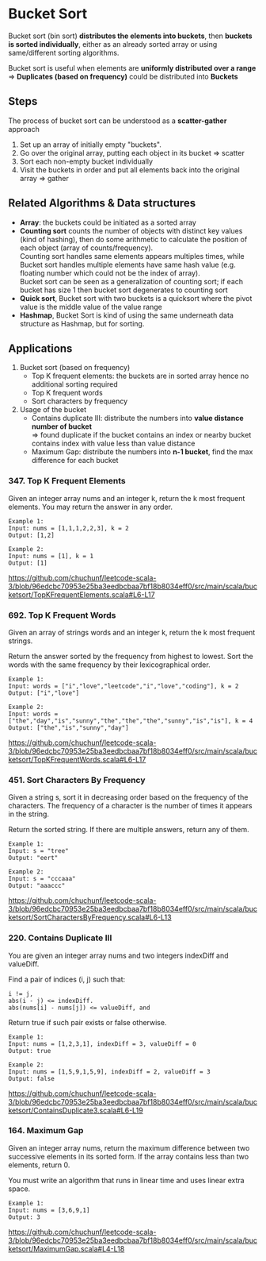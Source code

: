 # Bucket Sort

Bucket sort (bin sort) **distributes the elements into buckets**, 
then **buckets is sorted individually**, either as an already sorted array or using same/different sorting algorithms. 

Bucket sort is useful when elements are **uniformly distributed over a range** => **Duplicates (based on frequency)** could be distributed into **Buckets** 

## Steps
The process of bucket sort can be understood as a **scatter-gather** approach
1. Set up an array of initially empty "buckets".
2. Go over the original array, putting each object in its bucket => scatter
3. Sort each non-empty bucket individually
4. Visit the buckets in order and put all elements back into the original array => gather

## Related Algorithms & Data structures 
* **Array**: the buckets could be initiated as a sorted array 
* **Counting sort** counts the number of objects with distinct key values (kind of hashing), 
then do some arithmetic to calculate the position of each object (array of counts/frequency).  
Counting sort handles same elements appears multiples times, 
while Bucket sort handles multiple elements have same hash value (e.g. floating number which could not be the index of array).   
Bucket sort can be seen as a generalization of counting sort; if each bucket has size 1 then bucket sort degenerates to counting sort
* **Quick sort**, Bucket sort with two buckets is a quicksort where the pivot value is the middle value of the value range
* **Hashmap**, Bucket Sort is kind of using the same underneath data structure as Hashmap, but for sorting.

## Applications
1. Bucket sort (based on frequency)
   * Top K frequent elements: the buckets are in sorted array hence no additional sorting required
   * Top K frequent words
   * Sort characters by frequency
2. Usage of the bucket
   * Contains duplicate III: distribute the numbers into **value distance number of bucket**  
   => found duplicate if the bucket contains an index or nearby bucket contains index with value less than value distance 
   * Maximum Gap: distribute the numbers into **n-1 bucket**, find the max difference for each bucket

### 347. Top K Frequent Elements
Given an integer array nums and an integer k, return the k most frequent elements. You may return the answer in any order.
```
Example 1:
Input: nums = [1,1,1,2,2,3], k = 2
Output: [1,2]

Example 2:
Input: nums = [1], k = 1
Output: [1]
```
https://github.com/chuchunf/leetcode-scala-3/blob/96edcbc70953e25ba3eedbcbaa7bf18b8034eff0/src/main/scala/bucketsort/TopKFrequentElements.scala#L6-L17

### 692. Top K Frequent Words
Given an array of strings words and an integer k, return the k most frequent strings.

Return the answer sorted by the frequency from highest to lowest. Sort the words with the same frequency by their lexicographical order.
```
Example 1:
Input: words = ["i","love","leetcode","i","love","coding"], k = 2
Output: ["i","love"]

Example 2:
Input: words = ["the","day","is","sunny","the","the","the","sunny","is","is"], k = 4
Output: ["the","is","sunny","day"]
```
https://github.com/chuchunf/leetcode-scala-3/blob/96edcbc70953e25ba3eedbcbaa7bf18b8034eff0/src/main/scala/bucketsort/TopKFrequentWords.scala#L6-L17

### 451. Sort Characters By Frequency
Given a string s, sort it in decreasing order based on the frequency of the characters. The frequency of a character is the number of times it appears in the string.

Return the sorted string. If there are multiple answers, return any of them.
```
Example 1:
Input: s = "tree"
Output: "eert"

Example 2:
Input: s = "cccaaa"
Output: "aaaccc"
```
https://github.com/chuchunf/leetcode-scala-3/blob/96edcbc70953e25ba3eedbcbaa7bf18b8034eff0/src/main/scala/bucketsort/SortCharactersByFrequency.scala#L6-L13

### 220. Contains Duplicate III
You are given an integer array nums and two integers indexDiff and valueDiff.

Find a pair of indices (i, j) such that:
```
i != j,
abs(i - j) <= indexDiff.
abs(nums[i] - nums[j]) <= valueDiff, and
```
Return true if such pair exists or false otherwise.
```
Example 1:
Input: nums = [1,2,3,1], indexDiff = 3, valueDiff = 0
Output: true

Example 2:
Input: nums = [1,5,9,1,5,9], indexDiff = 2, valueDiff = 3
Output: false
```
https://github.com/chuchunf/leetcode-scala-3/blob/96edcbc70953e25ba3eedbcbaa7bf18b8034eff0/src/main/scala/bucketsort/ContainsDuplicate3.scala#L6-L19

### 164. Maximum Gap
Given an integer array nums, return the maximum difference between two successive elements in its sorted form. If the array contains less than two elements, return 0.

You must write an algorithm that runs in linear time and uses linear extra space.
```
Example 1:
Input: nums = [3,6,9,1]
Output: 3
```
https://github.com/chuchunf/leetcode-scala-3/blob/96edcbc70953e25ba3eedbcbaa7bf18b8034eff0/src/main/scala/bucketsort/MaximumGap.scala#L4-L18

